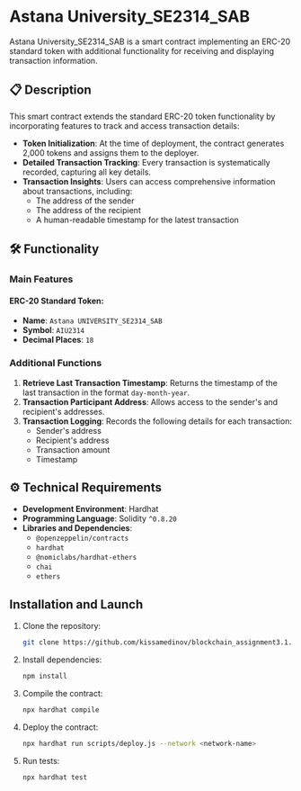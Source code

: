 # Astana University_SE2314_SAB

Astana University_SE2314_SAB is a smart contract implementing an ERC-20 standard token with additional functionality for receiving and displaying transaction information.


## 📋 Description
This smart contract extends the standard ERC-20 token functionality by incorporating features to track and access transaction details:

- **Token Initialization**: At the time of deployment, the contract generates 2,000 tokens and assigns them to the deployer.
- **Detailed Transaction Tracking**: Every transaction is systematically recorded, capturing all key details.
- **Transaction Insights**: Users can access comprehensive information about transactions, including:
  - The address of the sender
  - The address of the recipient
  - A human-readable timestamp for the latest transaction

## 🛠️ Functionality

### Main Features

#### **ERC-20 Standard Token:**
- **Name**: `Astana UNIVERSITY_SE2314_SAB`
- **Symbol**: `AIU2314`
- **Decimal Places**: `18`

### Additional Functions

1. **Retrieve Last Transaction Timestamp**: Returns the timestamp of the last transaction in the format `day-month-year`.
2. **Transaction Participant Address**: Allows access to the sender's and recipient's addresses.
3. **Transaction Logging**: Records the following details for each transaction:
   - Sender's address
   - Recipient's address
   - Transaction amount
   - Timestamp

## ⚙️ Technical Requirements

- **Development Environment**: Hardhat
- **Programming Language**: Solidity `^0.8.20`
- **Libraries and Dependencies**:
  - `@openzeppelin/contracts`
  - `hardhat`
  - `@nomiclabs/hardhat-ethers`
  - `chai`
  - `ethers`

##  Installation and Launch

1. Clone the repository:
   ```bash
   git clone https://github.com/kissamedinov/blockchain_assignment3.1.git
   ```

2. Install dependencies:
   ```bash
   npm install
   ```

3. Compile the contract:
   ```bash
   npx hardhat compile
   ```

4. Deploy the contract:
   ```bash
   npx hardhat run scripts/deploy.js --network <network-name>
   ```

5. Run tests:
   ```bash
   npx hardhat test
   
